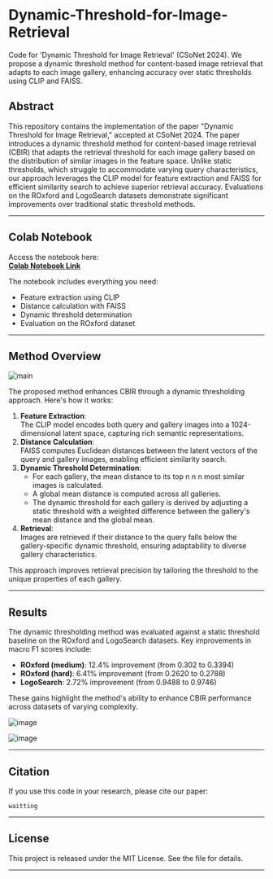 # Dynamic-Threshold-for-Image-Retrieval
Code for 'Dynamic Threshold for Image Retrieval' (CSoNet 2024). We propose a dynamic threshold method for content-based image retrieval that adapts to each image gallery, enhancing accuracy over static thresholds using CLIP and FAISS.

Abstract
--------

This repository contains the implementation of the paper "Dynamic Threshold for Image Retrieval," accepted at CSoNet 2024. The paper introduces a dynamic threshold method for content-based image retrieval (CBIR) that adapts the retrieval threshold for each image gallery based on the distribution of similar images in the feature space. Unlike static thresholds, which struggle to accommodate varying query characteristics, our approach leverages the CLIP model for feature extraction and FAISS for efficient similarity search to achieve superior retrieval accuracy. Evaluations on the ROxford and LogoSearch datasets demonstrate significant improvements over traditional static threshold methods.

* * * * *
Colab Notebook
-------------------
Access the notebook here:  
[**Colab Notebook Link**](https://colab.research.google.com/drive/1GTt0Qmzv04xooUJC4zgbsGS_P1tc13JS?usp=sharing)  

The notebook includes everything you need:
- Feature extraction using CLIP
- Distance calculation with FAISS
- Dynamic threshold determination
- Evaluation on the ROxford dataset
* * * * *

Method Overview
---------------
![main](https://github.com/user-attachments/assets/b6ddaa35-6e5e-499a-be84-8932365866e4)

The proposed method enhances CBIR through a dynamic thresholding approach. Here's how it works:

1.  **Feature Extraction**:\
    The CLIP model encodes both query and gallery images into a 1024-dimensional latent space, capturing rich semantic representations.
2.  **Distance Calculation**:\
    FAISS computes Euclidean distances between the latent vectors of the query and gallery images, enabling efficient similarity search.
3.  **Dynamic Threshold Determination**:
    -   For each gallery, the mean distance to its top n n n most similar images is calculated.
    -   A global mean distance is computed across all galleries.
    -   The dynamic threshold for each gallery is derived by adjusting a static threshold with a weighted difference between the gallery's mean distance and the global mean.
4.  **Retrieval**:\
    Images are retrieved if their distance to the query falls below the gallery-specific dynamic threshold, ensuring adaptability to diverse gallery characteristics.

This approach improves retrieval precision by tailoring the threshold to the unique properties of each gallery.




* * * * *

Results
-------

The dynamic thresholding method was evaluated against a static threshold baseline on the ROxford and LogoSearch datasets. Key improvements in macro F1 scores include:

-   **ROxford (medium)**: 12.4% improvement (from 0.302 to 0.3394)
-   **ROxford (hard)**: 6.41% improvement (from 0.2620 to 0.2788)
-   **LogoSearch**: 2.72% improvement (from 0.9488 to 0.9746)

These gains highlight the method's ability to enhance CBIR performance across datasets of varying complexity.

![image](https://github.com/user-attachments/assets/3f73816c-d976-456d-84f1-f8133db864ff)


![image](https://github.com/user-attachments/assets/cbcc5ffa-d181-4ee8-8f93-ba63aa3be8ec)



* * * * *

Citation
--------

If you use this code in your research, please cite our paper:

`waitting`

* * * * *

License
-------

This project is released under the MIT License. See the <LICENSE> file for details.

* * * * *

